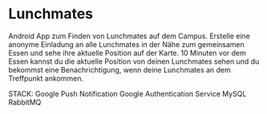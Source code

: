 # Lunchmates
Android App zum Finden von Lunchmates auf dem Campus.
Erstelle eine anonyme Einladung an alle Lunchmates in der Nähe zum gemeinsamen Essen und sehe ihre aktuelle Position auf der Karte.
10 Minuten vor dem Essen kannst du die aktuelle Position von deinen Lunchmates sehen und du bekommst eine Benachrichtigung, wenn deine Lunchmates an dem Treffpunkt ankommen.

STACK:
Google Push Notification
Google Authentication Service
MySQL
RabbitMQ
